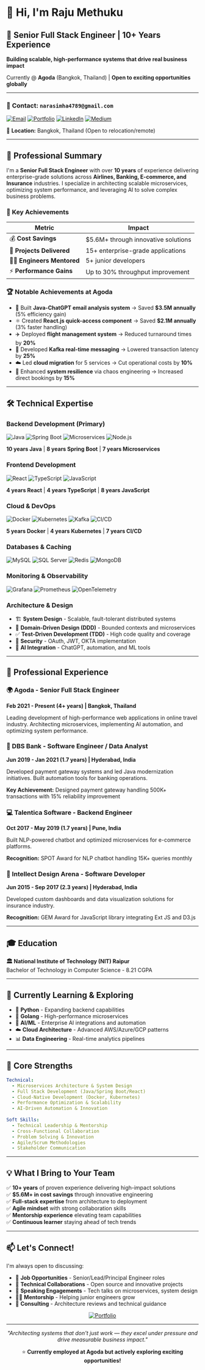 # 👋 Hi, I'm Raju Methuku

## 🚀 Senior Full Stack Engineer | 10+ Years Experience

**Building scalable, high-performance systems that drive real business impact**

Currently @ **Agoda** (Bangkok, Thailand) | **Open to exciting opportunities globally**

---

### 📧 **Contact:** `narasimha4789@gmail.com`

[![Email](https://img.shields.io/badge/Email-narasimha4789@gmail.com-red?style=for-the-badge&logo=gmail&logoColor=white)](mailto:narasimha4789@gmail.com)
[![Portfolio](https://img.shields.io/badge/Portfolio-Live-brightgreen?style=for-the-badge&logo=react)](https://raju4789.github.io)
[![LinkedIn](https://img.shields.io/badge/LinkedIn-Connect-blue?style=for-the-badge&logo=linkedin)](https://www.linkedin.com/in/raju-m-l-n/)
[![Medium](https://img.shields.io/badge/Medium-Follow-black?style=for-the-badge&logo=medium)](https://medium.com/@narasimha4789)

📍 **Location:** Bangkok, Thailand (Open to relocation/remote)

---

## 💼 Professional Summary

I'm a **Senior Full Stack Engineer** with over **10 years** of experience delivering enterprise-grade solutions across **Airlines, Banking, E-commerce, and Insurance** industries. I specialize in architecting scalable microservices, optimizing system performance, and leveraging AI to solve complex business problems.

### 🎯 Key Achievements

| Metric | Impact |
|--------|--------|
| 💰 **Cost Savings** | $5.6M+ through innovative solutions |
| 🚀 **Projects Delivered** | 15+ enterprise-grade applications |
| 👨‍🏫 **Engineers Mentored** | 5+ junior developers|
| ⚡ **Performance Gains** | Up to 30% throughput improvement |

### 🏆 Notable Achievements at Agoda

- 🤖 Built **Java-ChatGPT email analysis system** → Saved **$3.5M annually** (5% efficiency gain)
- ⚛️ Created **React.js quick-access component** → Saved **$2.1M annually** (3% faster handling)
- ✈️ Deployed **flight management system** → Reduced turnaround times by **20%**
- 📨 Developed **Kafka real-time messaging** → Lowered transaction latency by **25%**
- ☁️ Led **cloud migration** for 5 services → Cut operational costs by **10%**
- 🔧 Enhanced **system resilience** via chaos engineering → Increased direct bookings by **15%**

---

## 🛠️ Technical Expertise

### Backend Development (Primary)
![Java](https://img.shields.io/badge/Java_8/17-Expert-ED8B00?logo=openjdk&logoColor=white)
![Spring Boot](https://img.shields.io/badge/Spring_Boot-Expert-6DB33F?logo=spring&logoColor=white)
![Microservices](https://img.shields.io/badge/Microservices-Expert-FF6B6B?logo=microservices)
![Node.js](https://img.shields.io/badge/Node.js-Intermediate-339933?logo=node.js&logoColor=white)

**10 years Java** | **8 years Spring Boot** | **7 years Microservices**

### Frontend Development
![React](https://img.shields.io/badge/React.js-Advanced-61DAFB?logo=react&logoColor=black)
![TypeScript](https://img.shields.io/badge/TypeScript-Advanced-3178C6?logo=typescript&logoColor=white)
![JavaScript](https://img.shields.io/badge/JavaScript-Advanced-F7DF1E?logo=javascript&logoColor=black)

**4 years React** | **4 years TypeScript** | **8 years JavaScript**

### Cloud & DevOps
![Docker](https://img.shields.io/badge/Docker-Expert-2496ED?logo=docker&logoColor=white)
![Kubernetes](https://img.shields.io/badge/Kubernetes-Advanced-326CE5?logo=kubernetes&logoColor=white)
![Kafka](https://img.shields.io/badge/Apache_Kafka-Advanced-231F20?logo=apachekafka)
![CI/CD](https://img.shields.io/badge/CI/CD-Expert-239120?logo=jenkins)

**5 years Docker** | **4 years Kubernetes** | **7 years CI/CD**

### Databases & Caching
![MySQL](https://img.shields.io/badge/MySQL-Expert-4479A1?logo=mysql&logoColor=white)
![SQL Server](https://img.shields.io/badge/SQL_Server-Expert-CC2927?logo=microsoftsqlserver&logoColor=white)
![Redis](https://img.shields.io/badge/Redis-Advanced-DC382D?logo=redis&logoColor=white)
![MongoDB](https://img.shields.io/badge/MongoDB-Intermediate-47A248?logo=mongodb&logoColor=white)

### Monitoring & Observability
![Grafana](https://img.shields.io/badge/Grafana-Advanced-F46800?logo=grafana&logoColor=white)
![Prometheus](https://img.shields.io/badge/Prometheus-Advanced-E6522C?logo=prometheus&logoColor=white)
![OpenTelemetry](https://img.shields.io/badge/OpenTelemetry-Advanced-000000?logo=opentelemetry)

### Architecture & Design
- 🏗️ **System Design** - Scalable, fault-tolerant distributed systems
- 🎯 **Domain-Driven Design (DDD)** - Bounded contexts and microservices
- ✅ **Test-Driven Development (TDD)** - High code quality and coverage
- 🔐 **Security** - OAuth, JWT, OKTA implementation
- 🤖 **AI Integration** - ChatGPT, automation, and ML tools

---

## 💼 Professional Experience

### 🌍 Agoda - Senior Full Stack Engineer
**Feb 2021 - Present (4+ years) | Bangkok, Thailand**

Leading development of high-performance web applications in online travel industry. Architecting microservices, implementing AI automation, and optimizing system performance.

### 🏦 DBS Bank - Software Engineer / Data Analyst
**Jun 2019 - Jan 2021 (1.7 years) | Hyderabad, India**

Developed payment gateway systems and led Java modernization initiatives. Built automation tools for banking operations.

**Key Achievement:** Designed payment gateway handling 500K+ transactions with 15% reliability improvement

### 💻 Talentica Software - Backend Engineer
**Oct 2017 - May 2019 (1.7 years) | Pune, India**

Built NLP-powered chatbot and optimized microservices for e-commerce platforms.

**Recognition:** SPOT Award for NLP chatbot handling 15K+ queries monthly

### 🏢 Intellect Design Arena - Software Developer
**Jun 2015 - Sep 2017 (2.3 years) | Hyderabad, India**

Developed custom dashboards and data visualization solutions for insurance industry.

**Recognition:** GEM Award for JavaScript library integrating Ext JS and D3.js

---

## 🎓 Education

**🏛️ National Institute of Technology (NIT) Raipur**  
Bachelor of Technology in Computer Science - 8.21 CGPA

---

## 🌱 Currently Learning & Exploring

- 🐍 **Python** - Expanding backend capabilities
- 🐹 **Golang** - High-performance microservices
- 🤖 **AI/ML** - Enterprise AI integrations and automation
- ☁️ **Cloud Architecture** - Advanced AWS/Azure/GCP patterns
- 📊 **Data Engineering** - Real-time analytics pipelines

---

## 🏅 Core Strengths

```yaml
Technical:
  - Microservices Architecture & System Design
  - Full Stack Development (Java/Spring Boot/React)
  - Cloud-Native Development (Docker, Kubernetes)
  - Performance Optimization & Scalability
  - AI-Driven Automation & Innovation
  
Soft Skills:
  - Technical Leadership & Mentorship
  - Cross-Functional Collaboration
  - Problem Solving & Innovation
  - Agile/Scrum Methodologies
  - Stakeholder Communication
```

---

## 💡 What I Bring to Your Team

✅ **10+ years** of proven experience delivering high-impact solutions  
✅ **$5.6M+ in cost savings** through innovative engineering  
✅ **Full-stack expertise** from architecture to deployment  
✅ **Agile mindset** with strong collaboration skills  
✅ **Mentorship experience** elevating team capabilities  
✅ **Continuous learner** staying ahead of tech trends

---

## 📫 Let's Connect!

I'm always open to discussing:
- 💼 **Job Opportunities** - Senior/Lead/Principal Engineer roles
- 🤝 **Technical Collaborations** - Open source and innovative projects
- 🎤 **Speaking Engagements** - Tech talks on microservices, system design
- 👨‍🏫 **Mentorship** - Helping junior engineers grow
- 💬 **Consulting** - Architecture reviews and technical guidance

<div align="center">

[![Portfolio](https://img.shields.io/badge/🌐_View_My_Portfolio-brightgreen?style=for-the-badge)](https://raju4789.github.io)

---

*"Architecting systems that don't just work — they excel under pressure and drive measurable business impact."*

⭐ **Currently employed at Agoda but actively exploring exciting opportunities!**

</div>
